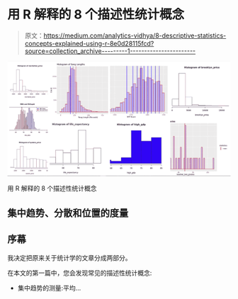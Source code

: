 # 用 R 解释的 8 个描述性统计概念

> 原文：<https://medium.com/analytics-vidhya/8-descriptive-statistics-concepts-explained-using-r-8e0d28115fcd?source=collection_archive---------1----------------------->

![](img/0e6d5a1342b8e30d8f5c39917a93dc1d.png)

用 R 解释的 8 个描述性统计概念

## 集中趋势、分散和位置的度量

## 序幕

我决定把原来关于统计学的文章分成两部分。

在本文的第一篇中，您会发现常见的描述性统计概念:

*   集中趋势的测量:平均…